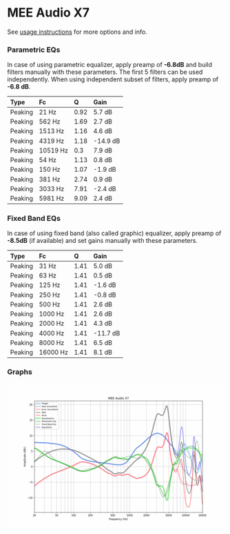 # MEE Audio X7
See [usage instructions](https://github.com/jaakkopasanen/AutoEq#usage) for more options and info.

### Parametric EQs
In case of using parametric equalizer, apply preamp of **-6.8dB** and build filters manually
with these parameters. The first 5 filters can be used independently.
When using independent subset of filters, apply preamp of **-6.8 dB**.

| Type    | Fc       |    Q | Gain     |
|:--------|:---------|:-----|:---------|
| Peaking | 21 Hz    | 0.92 | 5.7 dB   |
| Peaking | 562 Hz   | 1.69 | 2.7 dB   |
| Peaking | 1513 Hz  | 1.16 | 4.6 dB   |
| Peaking | 4319 Hz  | 1.18 | -14.9 dB |
| Peaking | 10519 Hz | 0.3  | 7.9 dB   |
| Peaking | 54 Hz    | 1.13 | 0.8 dB   |
| Peaking | 150 Hz   | 1.07 | -1.9 dB  |
| Peaking | 381 Hz   | 2.74 | 0.9 dB   |
| Peaking | 3033 Hz  | 7.91 | -2.4 dB  |
| Peaking | 5981 Hz  | 9.09 | 2.4 dB   |

### Fixed Band EQs
In case of using fixed band (also called graphic) equalizer, apply preamp of **-8.5dB**
(if available) and set gains manually with these parameters.

| Type    | Fc       |    Q | Gain     |
|:--------|:---------|:-----|:---------|
| Peaking | 31 Hz    | 1.41 | 5.0 dB   |
| Peaking | 63 Hz    | 1.41 | 0.5 dB   |
| Peaking | 125 Hz   | 1.41 | -1.6 dB  |
| Peaking | 250 Hz   | 1.41 | -0.8 dB  |
| Peaking | 500 Hz   | 1.41 | 2.6 dB   |
| Peaking | 1000 Hz  | 1.41 | 2.6 dB   |
| Peaking | 2000 Hz  | 1.41 | 4.3 dB   |
| Peaking | 4000 Hz  | 1.41 | -11.7 dB |
| Peaking | 8000 Hz  | 1.41 | 6.5 dB   |
| Peaking | 16000 Hz | 1.41 | 8.1 dB   |

### Graphs
![](./MEE%20Audio%20X7.png)
